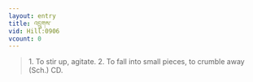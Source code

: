 ```yaml
---
layout: entry
title: འདྲུགས་
vid: Hill:0906
vcount: 0
---
```

> 1\. To stir up, agitate\. 2\. To fall into small pieces, to crumble away (Sch\.) CD\.


